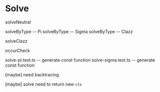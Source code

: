 # Solve

solveNeutral

solveByType -- Pi
solveByType -- Sigma
solveByType -- Clazz

solveClazz

occurCheck

solve-pi.test.ts -- generate const function
solve-sigma.test.ts -- generate const function

[maybe] need backtracing

[maybe] solve need to return new `ctx`
